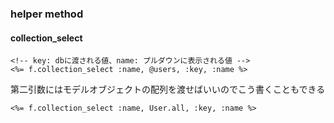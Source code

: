 ### helper method


#### collection_select
```
<!-- key: dbに渡される値、name: プルダウンに表示される値 -->
<%= f.collection_select :name, @users, :key, :name %>
```

第二引数にはモデルオブジェクトの配列を渡せばいいのでこう書くこともできる
```
<%= f.collection_select :name, User.all, :key, :name %>
```
